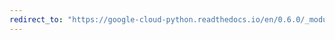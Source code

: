 ```yaml
---
redirect_to: "https://google-cloud-python.readthedocs.io/en/0.6.0/_modules/gcloud/credentials.html"
---
```

